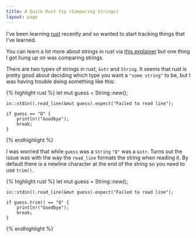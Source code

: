 ```yaml
---
title: A Quick Rust tip (Comparing Strings)
layout: page
---
```


I've been learning [rust](https://www.rust-lang.org/en-US/) recently and so wanted to start tracking things that I've learned.

You can learn a lot more about strings in rust via [this explainer](http://www.steveklabnik.com/rust-issue-17340/) but one thing I got hung up on was comparing strings.

There are two types of strings in rust, `&str` and `String`.  It seems that rust is pretty good about deciding which type you want a `"some string"` to be, but I was having trouble doing something like this:

{% highlight rust %}
    let mut guess = String::new();

    io::stdin().read_line(&mut guess).expect("Failed to read line");
    
    if guess == "Q" {
        println!("Goodbye");
        break;
    }
{% endhighlight %}

I was worried that while `guess` was a `String` `"Q"` was a `&str`.  Turns out the issue was with the way the `read_line` formats the string when reading it.  By default there is a newline character at the end of the string so you need to use `trim()`.

{% highlight rust %}
    let mut guess = String::new();

    io::stdin().read_line(&mut guess).expect("Failed to read line");
    
    if guess.trim() == "Q" {
        println!("Goodbye");
        break;
    }
{% endhighlight %}
